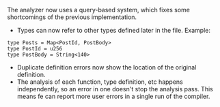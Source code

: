 The analyzer now uses a query-based system, which fixes some shortcomings of the previous implementation.

- Types can now refer to other types defined later in the file.
Example:
```
type Posts = Map<PostId, PostBody>
type PostId = u256
type PostBody = String<140>
```

- Duplicate definition errors now show the location of the original definition.
- The analysis of each function, type definition, etc happens independently, so an error in one
doesn't stop the analysis pass. This means fe can report more user errors in a single run of the compiler.
